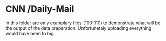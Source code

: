 # CNN /Daily-Mail

In this folder are only examplary files (100-110) to demonstrate what will be the output of the data preparation. 
Unfortunetaly uploading everything would have been to big.

